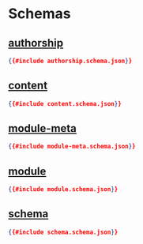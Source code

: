 # Schemas

## [authorship](./authorship.schema.json)

```json
{{#include authorship.schema.json}}
```

## [content](./content.schema.json)

```json
{{#include content.schema.json}}
```

## [module-meta](module-meta.schema.json)

```json
{{#include module-meta.schema.json}}
```

## [module](./module.schema.json)

```json
{{#include module.schema.json}}
```

## [schema](./schema.schema.json)

```json
{{#include schema.schema.json}}
```
